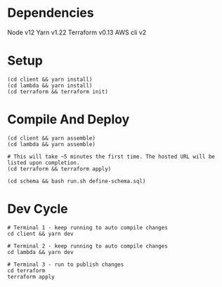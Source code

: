 # Dependencies

Node v12
Yarn v1.22
Terraform v0.13
AWS cli v2

# Setup

```shell script
(cd client && yarn install)
(cd lambda && yarn install)
(cd terraform && terraform init)
```

# Compile And Deploy
```shell script
(cd client && yarn assemble)
(cd lambda && yarn assemble)

# This will take ~5 minutes the first time. The hosted URL will be listed upon completion.
(cd terraform && terraform apply)

(cd schema && bash run.sh define-schema.sql)
```

# Dev Cycle

```shell script
# Terminal 1 - keep running to auto compile changes
cd client && yarn dev

# Terminal 2 - keep running to auto compile changes
cd lambda && yarn dev

# Terminal 3 - run to publish changes
cd terraform
terraform apply
```
